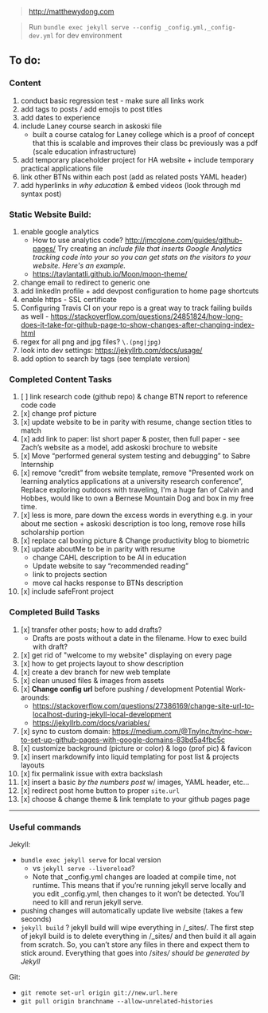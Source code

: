 > http://matthewydong.com

> Run `bundle exec jekyll serve --config _config.yml,_config-dev.yml` for dev environment

## To do: 
	
### Content
1. conduct basic regression test - make sure all links work
1. add tags to posts / add emojis to post titles
1. add dates to experience
1. include Laney course search in askoski file 
	- built a course catalog for Laney college which is a proof of concept that this is scalable and improves their class bc previously was a pdf (scale education infrastructure)
1. add temporary placeholder project for HA website + include temporary practical applications file
1. link other BTNs within each post (add as related posts YAML header)
1. add hyperlinks in *why education* & embed videos (look through md syntax post)

### Static Website Build: 
1. enable google analytics
	- How to use analytics code? http://jmcglone.com/guides/github-pages/ Try creating an _include file that inserts Google Analytics tracking code into your <head> so you can get stats on the visitors to your website. Here's an example._
	- https://taylantatli.github.io/Moon/moon-theme/
1. change email to redirect to generic one
1. add linkedIn profile + add devpost configuration to home page shortcuts 
1. enable https - SSL certificate
1. Configuring Travis CI on your repo is a great way to track failing builds as well - https://stackoverflow.com/questions/24851824/how-long-does-it-take-for-github-page-to-show-changes-after-changing-index-html
1. regex for all png and jpg files?  `\.(png|jpg)`
1. look into dev settings: https://jekyllrb.com/docs/usage/ 
1. add option to search by tags (see template version)

### Completed Content Tasks

1. [ ] link research code (github repo) & change BTN report to reference code code
1. [x] change prof picture
1. [x] update website to be in parity with resume, change section titles to match
1. [x] add link to paper: list short paper & poster, then full paper - see Zach’s website as a model, add askoski brochure to website 
1. [x] Move “performed general system testing and debugging” to Sabre Internship
1. [x] remove “credit” from website template, remove "Presented work on learning analytics applications at a university research conference”, Replace exploring outdoors with traveling,  I'm a huge fan of Calvin and Hobbes, would like to own a Bernese Mountain Dog and box in my free time.
1. [x] less is more, pare down the excess words in everything e.g. in your about me section + askoski description is too long, remove rose hills scholarship portion
1. [x] replace cal boxing picture & Change productivity blog to biometric  
1. [x] update aboutMe to be in parity with resume
	- change CAHL description to be AI in education
	- Update website to say “recommended reading”
	- link to projects section
	- move cal hacks response to BTNs description 
1. [x] include safeFront project

### Completed Build Tasks
1. [x] transfer other posts; how to add drafts? 
	- Drafts are posts without a date in the filename.  How to exec build with draft? 
1. [x] get rid of "welcome to my website" displaying on every page
1. [x] how to get projects layout to show description
1. [x] create a dev branch for new web template
1. [x] clean unused files & images from assets
1. [x] **Change config url** before pushing / development
	Potential Work-arounds: 
	- https://stackoverflow.com/questions/27386169/change-site-url-to-localhost-during-jekyll-local-development
	- https://jekyllrb.com/docs/variables/
1. [x] sync to custom domain: https://medium.com/@Tnylnc/tnylnc-how-to-set-up-github-pages-with-google-domains-83bd5a4fbc5c
1. [x] customize background (picture or color) & logo (prof pic) & favicon
1. [x] insert markdownify into liquid templating for post list & projects layouts
1. [x] fix permalink issue with extra backslash 
1. [x] insert a basic _by the numbers post_ w/ images, YAML header, etc... 
1. [x] redirect post home button to proper `site.url`
1. [x] choose & change theme & link template to your github pages page 

--- 

### Useful commands 

Jekyll:
- `bundle exec jekyll serve` for local version 
	- vs `jekyll serve --livereload`? 
	- Note that _config.yml changes are loaded at compile time, not runtime. This means that if you’re running jekyll serve locally and you edit _config.yml, then changes to it won’t be detected. You’ll need to kill and rerun jekyll serve.
- pushing changes will automatically update live website (takes a few seconds)
- `jekyll build` ? 
	jekyll build will wipe everything in /_sites/. The first step of jekyll build is to delete everything in /_sites/ and then build it all again from scratch. So, you can’t store any files in there and expect them to stick around. Everything that goes into /_sites/ should be generated by Jekyll_

Git:

- `git remote set-url origin git://new.url.here`
- `git pull origin branchname --allow-unrelated-histories`



